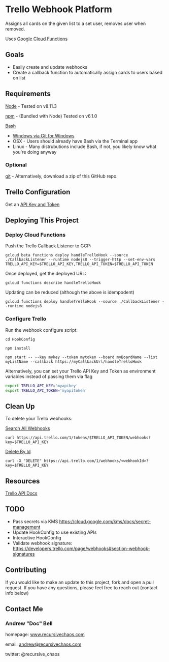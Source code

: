 # Trello Webhook Platform

Assigns all cards on the given list to a set user, removes user when removed.

Uses [Google Cloud Functions](https://cloud.google.com/functions/)

## Goals

* Easily create and update webhooks
* Create a callback function to automatically assign cards to users based on list

## Requirements

[Node](https://nodejs.org/en/download/) - Tested on v8.11.3

[npm](https://www.npmjs.com/package/npm) - (Bundled with Node) Tested on v6.1.0

[Bash](https://www.gnu.org/software/bash/)
  * [Windows via Git for Windows](http://gitforwindows.org/)  
  * OSX - Users should already have Bash via the Terminal app
  * Linux - Many distrubutions include Bash, if not, you likely know what you're doing anyway

### Optional 

[git](https://git-scm.com/downloads) - Alternatively, download a zip of this GitHub repo.

## Trello Configuration

Get an [API Key and Token](https://trello.com/app-key)

## Deploying This Project

### Deploy Cloud Functions

Push the Trello Callback Listener to GCP:

`gcloud beta functions deploy handleTrelloHook --source ./CallbackListener --runtime nodejs8 --trigger-http --set-env-vars TRELLO_API_KEY=$TRELLO_API_KEY,TRELLO_API_TOKEN=$TRELLO_API_TOKEN`

Once deployed, get the deployed URL:

`gcloud functions describe handleTrelloHook`

Updating can be reduced (although the above is idempodent)

`gcloud functions deploy handleTrelloHook --source ./CallbackListener --runtime nodejs8  `

### Configure Trello

Run the webhook configure script:

`cd HookConfig`

`npm install`

`npm start -- --key mykey --token mytoken --board myBoardName --list myListName --callback https://myCallbackUrl/handleTrelloHook`

Alternatively, you can set your Trello API Key and Token as environment variables instead of passing them via flag

```bash
export TRELLO_API_KEY='myapikey'
export TRELLO_API_TOKEN='myapitoken'
```

## Clean Up

To delete your Trello webhooks:

[Search All Webhooks](https://developers.trello.com/v1.0/reference#tokenstokenwebhooks)

`curl https://api.trello.com/1/tokens/$TRELLO_API_TOKEN/webhooks?key=$TRELLO_API_KEY`

[Delete By Id](https://developers.trello.com/v1.0/reference#webhooksid-1)

`curl -X "DELETE" https://api.trello.com/1/webhooks/<webhookId>?key=$TRELLO_API_KEY`

## Resources

[Trello API Docs](https://developers.trello.com/v1.0/reference)

## TODO

* Pass secrets via KMS https://cloud.google.com/kms/docs/secret-management
* Update HookConfig to use existing APIs
* Interactive HookConfig
* Validate webhook signature: https://developers.trello.com/page/webhooks#section-webhook-signatures

## Contributing

If you would like to make an update to this project, fork and open a pull request. If you have any questions, please feel free to reach out (contact info below)

## Contact Me

### Andrew "Doc" Bell ###

homepage: www.recursivechaos.com

email: andrew@recursivechaos.com

twitter: @recursive_chaos

